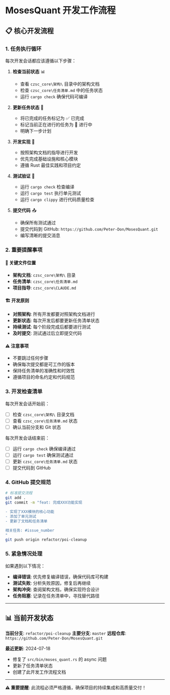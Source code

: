 # MosesQuant 开发工作流程

## 📋 核心开发流程

### 1. 任务执行循环

每次开发会话都应该遵循以下步骤：

1. **检查当前状态** 📊
   - 查看 `czsc_core\架构\` 目录中的架构文档
   - 检查 `czsc_core\任务清单.md` 中的任务状态
   - 运行 `cargo check` 确保代码可编译

2. **更新任务状态** 📝
   - 将已完成的任务标记为 ✅ 已完成
   - 标记当前正在进行的任务为 🔄 进行中
   - 明确下一步计划

3. **开发实现** 🔧
   - 按照架构文档的指导进行开发
   - 优先完成基础设施和核心模块
   - 遵循 Rust 最佳实践和项目约定

4. **测试验证** 🧪
   - 运行 `cargo check` 检查编译
   - 运行 `cargo test` 执行单元测试
   - 运行 `cargo clippy` 进行代码质量检查

5. **提交代码** 📤
   - 确保所有测试通过
   - 提交代码到 GitHub: `https://github.com/Peter-Don/MosesQuant.git`
   - 编写清晰的提交消息

### 2. 重要提醒事项

#### 📂 关键文件位置
- **架构文档**: `czsc_core\架构\` 目录
- **任务清单**: `czsc_core\任务清单.md`
- **项目指导**: `czsc_core\CLAUDE.md`

#### 🏗️ 开发原则
- **对照架构**: 所有开发都要对照架构文档进行
- **更新状态**: 每次开发后都要更新任务清单状态
- **持续测试**: 每个阶段完成后都要进行测试
- **及时提交**: 测试通过后立即提交代码

#### ⚠️ 注意事项
- 不要跳过任何步骤
- 确保每次提交都是可工作的版本
- 保持任务清单的准确性和时效性
- 遵循项目的命名约定和代码规范

### 3. 开发检查清单

每次开发会话开始前：
- [ ] 检查 `czsc_core\架构\` 目录文档
- [ ] 查看 `czsc_core\任务清单.md` 状态
- [ ] 确认当前分支和 Git 状态

每次开发会话结束前：
- [ ] 运行 `cargo check` 确保编译通过
- [ ] 运行 `cargo test` 确保测试通过
- [ ] 更新 `czsc_core\任务清单.md` 状态
- [ ] 提交代码到 GitHub

### 4. GitHub 提交规范

```bash
# 标准提交流程
git add .
git commit -m "feat: 完成XXX功能实现

- 实现了XXX模块的核心功能
- 添加了单元测试
- 更新了文档和任务清单

相关任务: #issue_number
"
git push origin refactor/poi-cleanup
```

### 5. 紧急情况处理

如果遇到以下情况：
- **编译错误**: 优先修复编译错误，确保代码库可构建
- **测试失败**: 分析失败原因，修复后再继续
- **架构冲突**: 查阅架构文档，确保实现符合设计
- **任务阻塞**: 记录在任务清单中，寻找替代路径

---

## 📊 当前开发状态

**当前分支**: `refactor/poi-cleanup`
**主要分支**: `master`
**远程仓库**: `https://github.com/Peter-Don/MosesQuant.git`

**最近更新**: 2024-07-18
- 修复了 `src/bin/moses_quant.rs` 的 async 问题
- 更新了任务清单状态
- 创建了此开发工作流程文档

---

**⚠️ 重要提醒**: 此流程必须严格遵循，确保项目的持续集成和高质量交付！